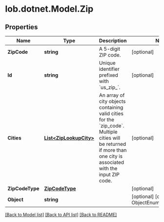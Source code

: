 # lob.dotnet.Model.Zip

## Properties

Name | Type | Description | Notes
------------ | ------------- | ------------- | -------------
**ZipCode** | **string** | A 5-digit ZIP code. | [optional] 
**Id** | **string** | Unique identifier prefixed with &#x60;us_zip_&#x60;. | [optional] 
**Cities** | [**List&lt;ZipLookupCity&gt;**](ZipLookupCity.md) | An array of city objects containing valid cities for the &#x60;zip_code&#x60;. Multiple cities will be returned if more than one city is associated with the input ZIP code.  | [optional] 
**ZipCodeType** | [**ZipCodeType**](ZipCodeType.md) |  | [optional] 
**Object** | **string** |  | [optional] [default to ObjectEnum.UsZipLookup]

[[Back to Model list]](../README.md#documentation-for-models) [[Back to API list]](../README.md#documentation-for-api-endpoints) [[Back to README]](../README.md)

